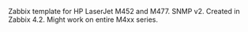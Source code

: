 Zabbix template for HP LaserJet M452 and M477. SNMP v2. Created in Zabbix 4.2.
Might work on entire M4xx series.
